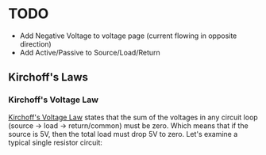 # TODO

 * Add Negative Voltage to voltage page (current flowing in opposite direction)
 * Add Active/Passive to Source/Load/Return


## Kirchoff's Laws



### Kirchoff's Voltage Law

[Kirchoff's Voltage Law](https://en.wikipedia.org/wiki/Kirchhoff%27s_circuit_laws#Kirchhoff.27s_voltage_law_.28KVL.29) states that the sum of the voltages in any circuit loop (source -> load -> return/common) must be zero. Which means that if the source is 5V, then the total load must drop 5V to zero. Let's examine a typical single resistor circuit:
